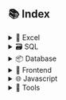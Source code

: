 ## 📚 Index

<details>
<summary>📃 Excel</summary>


- [Dashboard Design](Data_Excel/Dashboard-design.md)

- [Text Function](Data_Excel/Text.md)

- [Logical Functions](Data_Excel/Logical.md)

</details>


<details>
<summary>🗃️ SQL</summary>


- [Getting Started](Data_SQL/1-SQL-Getting-started.md)

- [The SELECT statement](Data_SQL/2-SQL-SELECT.md)

- [SQL Views](Data_SQL/3-SQL-Views.md)

- [SQL Tips](Data_SQL/4-SQL-Tips.md)

- [SAS](Data_SQL/SAS.md)

</details>


<details>
<summary>📦 Database</summary>


- [Big Data](Development_Database/BigData.md)

- [AWS Redshift](Development_Database/Redshift.md)

</details>


<details>
<summary>💼 Frontend</summary>


- [Getting Started](Development_Frontend_Workflow/1-Getting-started.md)

- [Initialising](Development_Frontend_Workflow/2-Initialising.md)

- [Post CSS mixins](Development_Frontend_Workflow/3-PostCSS-mixins.md)

- [Responsive Images](Development_Frontend_Workflow/4-Responsive-images.md)

- [Automatic Sprites](Development_Frontend_Workflow/5-Automatic-sprites.md)

- [Webpack](Development_Frontend_Workflow/6-Webpack.md)

- [Babel](Development_Frontend_Workflow/7-Babel.md)

- [Go Live](Development_Frontend_Workflow/8-Golive.md)

</details>


<details>
<summary>🌐 Javascript</summary>


- [Data Types](Development_JavaScript/1-Datatypes.md)

- [Arrays](Development_JavaScript/2-Arrays.md)

- [Loops](Development_JavaScript/3-Loops.md)

- [Functions](Development_JavaScript/4-Functions.md)

- [Jquery](Development_JavaScript/5-Jquery.md)

- [AJAX](Development_JavaScript/6-AJAX.md)

- [Useful Links](Development_JavaScript/Links.md)

</details>


<details>
<summary>🔧 Tools</summary>


- [Atom](Development_Tools/Atom.md)

- [Command Line](Development_Tools/Command-line.md)

</details>
